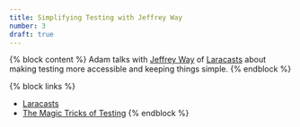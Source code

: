 ```yaml
---
title: Simplifying Testing with Jeffrey Way
number: 3
draft: true
---
```


{% block content %}
Adam talks with [Jeffrey Way](#) of [Laracasts](http://laracasts.com) about making testing more accessible and keeping things simple.
{% endblock %}

{% block links %}
- [Laracasts](#)
- [The Magic Tricks of Testing](#)
{% endblock %}
